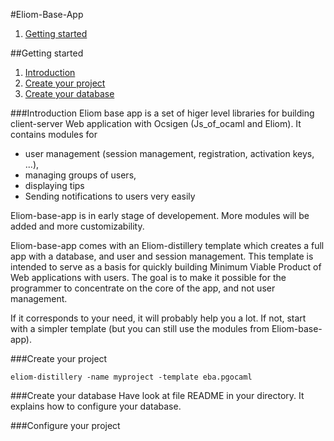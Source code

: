 #Eliom-Base-App

1. [Getting started](#getting-started)

##<a id="getting-started"></a>Getting started
1. [Introduction](#introduction)
2. [Create your project](#create-your-project)
3. [Create your database](#create-your-database)

###<a id="introduction"></a>Introduction
Eliom base app is a set of higer level libraries for building client-server Web application with Ocsigen (Js_of_ocaml and Eliom). It contains modules for
* user management (session management, registration, activation keys, ...),
* managing groups of users, 
* displaying tips
* Sending notifications to users very easily

Eliom-base-app is in early stage of developement. More modules will be added and more customizability.

Eliom-base-app comes with an Eliom-distillery template which creates a full app with a database, and user and session management.
This template is intended to serve as a basis for quickly building Minimum Viable Product of Web applications with users. The goal is to make it possible for the programmer to concentrate on the core of the app, and not user management.

If it corresponds to your need, it will probably help you a lot.
If not, start with a simpler template (but you can still use the modules from Eliom-base-app).

###<a id="create-your-project"></a>Create your project
```
eliom-distillery -name myproject -template eba.pgocaml
```

###<a id="create-your-database"></a>Create your database
Have look at file README in your directory.
It explains how to configure your database.

###<a id="configure-your-project"></a>Configure your project
